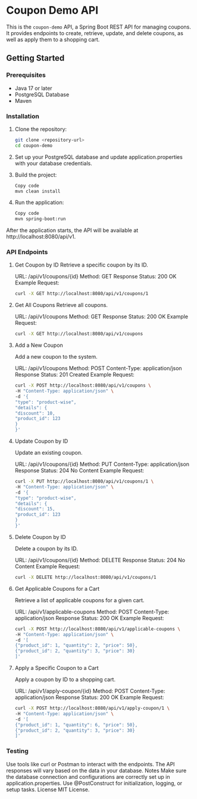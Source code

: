 # Coupon Demo API

This is the `coupon-demo` API, a Spring Boot REST API for managing coupons. It provides endpoints to create, retrieve, update, and delete coupons, as well as apply them to a shopping cart.

## Getting Started

### Prerequisites

- Java 17 or later
- PostgreSQL Database
- Maven

### Installation

1. Clone the repository:

   ```bash
   git clone <repository-url>
   cd coupon-demo

2. Set up your PostgreSQL database and update application.properties with your database credentials.

3. Build the project:

    ```bash
   Copy code
   mvn clean install

4. Run the application:

    ```bash
    Copy code
    mvn spring-boot:run
After the application starts, the API will be available at http://localhost:8080/api/v1.

### API Endpoints
1. Get Coupon by ID
   Retrieve a specific coupon by its ID.
  
    URL: /api/v1/coupons/{id}
    Method: GET
    Response Status: 200 OK
    Example Request:
    ```bash
    curl -X GET http://localhost:8080/api/v1/coupons/1

2. Get All Coupons
   Retrieve all coupons.

    URL: /api/v1/coupons
    Method: GET
    Response Status: 200 OK
    Example Request:

    ```bash
    curl -X GET http://localhost:8080/api/v1/coupons

3. Add a New Coupon

   Add a new coupon to the system.

    URL: /api/v1/coupons
    Method: POST
    Content-Type: application/json
    Response Status: 201 Created
    Example Request:
    ```bash
    curl -X POST http://localhost:8080/api/v1/coupons \
    -H "Content-Type: application/json" \
    -d '{
    "type": "product-wise",
    "details": {
    "discount": 10,
    "product_id": 123
    }
    }'
4. Update Coupon by ID

   Update an existing coupon.

    URL: /api/v1/coupons/{id}
    Method: PUT
    Content-Type: application/json
    Response Status: 204 No Content
    Example Request:
    ```bash
    curl -X PUT http://localhost:8080/api/v1/coupons/1 \
    -H "Content-Type: application/json" \
    -d '{
    "type": "product-wise",
    "details": {
    "discount": 15,
    "product_id": 123
    }
    }'
5. Delete Coupon by ID

    Delete a coupon by its ID.

    URL: /api/v1/coupons/{id}
    Method: DELETE
    Response Status: 204 No Content
    Example Request:
    ```bash
    curl -X DELETE http://localhost:8080/api/v1/coupons/1
6. Get Applicable Coupons for a Cart

   Retrieve a list of applicable coupons for a given cart.

    URL: /api/v1/applicable-coupons
    Method: POST
    Content-Type: application/json
    Response Status: 200 OK
    Example Request:
    ```bash
    curl -X POST http://localhost:8080/api/v1/applicable-coupons \
    -H "Content-Type: application/json" \
    -d '[
    {"product_id": 1, "quantity": 2, "price": 50},
    {"product_id": 2, "quantity": 3, "price": 30}
    ]'
7. Apply a Specific Coupon to a Cart

   Apply a coupon by ID to a shopping cart.

    URL: /api/v1/apply-coupon/{id}
    Method: POST
    Content-Type: application/json
    Response Status: 200 OK
    Example Request:
    ```bash
    curl -X POST http://localhost:8080/api/v1/apply-coupon/1 \
    -H "Content-Type: application/json" \
    -d '[
    {"product_id": 1, "quantity": 6, "price": 50},
    {"product_id": 2, "quantity": 3, "price": 30}
    ]'
### Testing
Use tools like curl or Postman to interact with the endpoints.
The API responses will vary based on the data in your database.
Notes
Make sure the database connection and configurations are correctly set up in application.properties.
Use @PostConstruct for initialization, logging, or setup tasks.
License
MIT License.